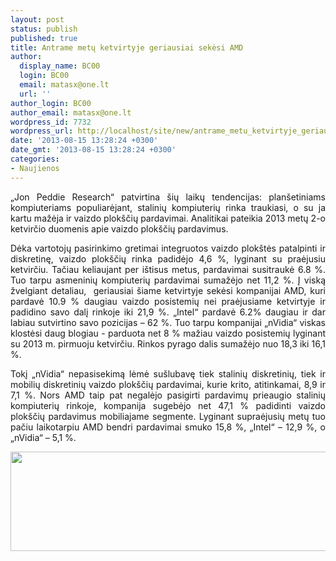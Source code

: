 ```yaml
---
layout: post
status: publish
published: true
title: Antrame metų ketvirtyje geriausiai sekėsi AMD
author:
  display_name: BC00
  login: BC00
  email: matasx@one.lt
  url: ''
author_login: BC00
author_email: matasx@one.lt
wordpress_id: 7732
wordpress_url: http://localhost/site/new/antrame_metu_ketvirtyje_geriausiai_sekesi_amd/
date: '2013-08-15 13:28:24 +0300'
date_gmt: '2013-08-15 13:28:24 +0300'
categories:
- Naujienos
---
```

<p style="text-align: justify;">
	&bdquo;Jon Peddie Research&ldquo; patvirtina &scaron;ių laikų tendencijas: plan&scaron;etiniams kompiuteriams populiarėjant, stalinių kompiuterių rinka traukiasi, o su ja kartu mažėja ir vaizdo plok&scaron;čių pardavimai. Analitikai pateikia 2013 metų 2-o ketvirčio duomenis apie vaizdo plok&scaron;čių pardavimus.</p>
<p style="text-align: justify;">
	Dėka vartotojų pasirinkimo gretimai integruotos vaizdo plok&scaron;tės patalpinti ir diskretinę, vaizdo plok&scaron;čių rinka padidėjo 4,6 %, lyginant su praėjusiu ketvirčiu. Tačiau keliaujant per i&scaron;tisus metus, pardavimai susitraukė 6.8 %. Tuo tarpu asmeninių kompiuterių pardavimai sumažėjo net 11,2 %. Į viską žvelgiant detaliau,&nbsp; geriausiai &scaron;iame ketvirtyje sekėsi kompanijai AMD, kuri pardavė 10.9 % daugiau vaizdo posistemių nei praėjusiame ketvirtyje ir padidino savo dalį rinkoje iki 21,9 %. &bdquo;Intel&ldquo; pardavė 6.2% daugiau ir dar labiau sutvirtino savo pozicijas &ndash; 62 %. Tuo tarpu kompanijai &bdquo;nVidia&ldquo; viskas klostėsi daug blogiau - parduota net 8 % mažiau vaizdo posistemių lyginant su 2013 m. pirmuoju ketvirčiu. Rinkos pyrago dalis sumažėjo nuo 18,3 iki 16,1 %.</p>
<p style="text-align: justify;">
	Tokį &bdquo;nVidia&ldquo; nepasisekimą lėmė su&scaron;lubavę tiek stalinių diskretinių, tiek ir mobilių diskretinių vaizdo plok&scaron;čių pardavimai, kurie krito, atitinkamai, 8,9 ir 7,1 %. Nors AMD taip pat negalėjo pasigirti pardavimų prieaugio stalinių kompiuterių rinkoje, kompanija sugebėjo net 47,1 % padidinti vaizdo plok&scaron;čių pardavimus mobiliajame segmente. Lyginant supraėjusių metų tuo pačiu laikotarpiu AMD bendri pardavimai smuko 15,8 %, &bdquo;Intel&ldquo; &ndash; 12,9 %, o &bdquo;nVidia&ldquo; &ndash; 5,1 %.</p>
<p style="text-align: justify;">
	<img alt="" src="http://technews.lt/userfiles/118a(2).jpg" style="width: 520px; height: 159px;" /></p>

